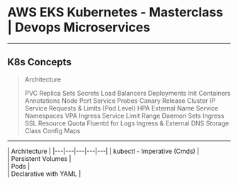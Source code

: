 # AWS EKS Kubernetes - Masterclass | Devops Microservices

---

## K8s Concepts

> Architecture
> 
>
> 
>
> PVC
> Replica Sets
> Secrets
> Load Balancers
> Deployments
> Init Containers
> Annotations
> Node Port Service
> Probes
> Canary Release
> Cluster IP Service
> Requests & Limits (Pod Level)
> HPA
> External Name Service
> Namespaces
> VPA
> Ingress Service
> Limit Range Daemon Sets
> Ingress SSL
> Resource Quota
> Fluentd for Logs
> Ingress & External DNS
> Storage Class
> Config Maps

---

|     Architecture  |
|---|---|---|---|---|
| kubectl - Imperative (Cmds)  |   
| Persistent Volumes           |  
| Pods                         |  
|  Declarative with YAML       |  